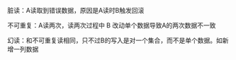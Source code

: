 脏读：A读取到错误数据，原因是A读时B触发回滚

不可重复：A读两次，读两次过程中 B 改动单个数据导致A的两次数据不一致

幻读：和不可重复读相同，只不过B的写入是对一个集合，而不是单个数据。如新增一列数据